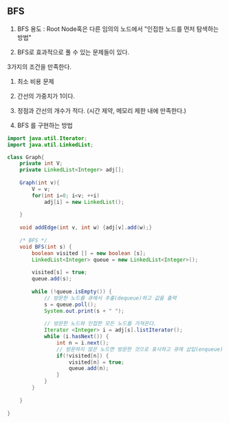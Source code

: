 ## BFS 
1. BFS 용도 : Root Node혹은 다른 임의의 노드에서 "인접한 노드를 먼저 탐색하는 방법" 


2. BFS로 효과적으로 풀 수 있는 문제들이 있다.

3가지의 조건을 만족한다.

1. 최소 비용 문제

2. 간선의 가중치가 1이다.

3. 정점과 간선의 개수가 적다. (시간 제약, 메모리 제한 내에 만족한다.)


3. BFS 를 구현하는 방법 
```java
import java.util.Iterator;
import java.util.LinkedList;

class Graph{
	private int V;
	private LinkedList<Integer> adj[];
	
	Graph(int v){
		V = v;
		for(int i=0; i<v; ++i) 
			adj[i] = new LinkedList();
		
	}
	
	void addEdge(int v, int w) {adj[v].add(w);}
	
	/* BFS */
	void BFS(int s) {
		boolean visited [] = new boolean [s];
		LinkedList<Integer> queue = new LinkedList<Integer>();
		
		visited[s] = true;
		queue.add(s);
		
		while (!queue.isEmpty()) {
			// 방문한 노드를 큐에서 추출(dequeue)하고 값을 출력
			s = queue.poll();
			System.out.print(s + " ");
			
			// 방문한 노드와 인접한 모든 노드를 가져온다.
			Iterator <Integer> i = adj[s].listIterator();
			while (i.hasNext()) {
				int n = i.next();
				// 방문하지 않은 노드면 방문한 것으로 표시하고 큐에 삽입(enqueue)
				if(!visited[n]) {
					visited[n] = true;
					queue.add(n);
				}
			}
		}
	
	}
		
}

```
